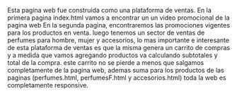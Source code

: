Esta pagina web fue construida como una plataforma de ventas.
En la primera pagina index.html vamos a encontrar un un video promocional de la pagina web
En la segunda pagina, encontraremos las promociones vigentes para los productos en venta.
luego tenemos un sector de ventas de perfumes para hombre, mujer y accesorios, lo mas importante e interesante de esta plataforma de ventas
es que la misma genera un carrito de compras y a medida que vamos agregando productos va calculando subtotales y total de la compra.
este carrito no se pierde a menos que salgamos completamente de la pagina web, ademas suma para los productos de las paginas (perfumes.html, perfumesF.html y accesorios.html)
toda la web es completamente responsive.
